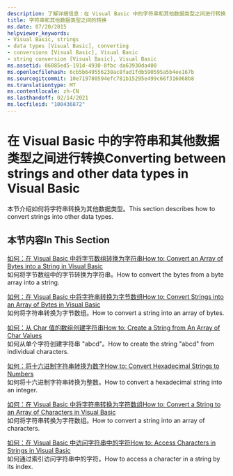 ```yaml
---
description: 了解详细信息：在 Visual Basic 中的字符串和其他数据类型之间进行转换
title: 字符串和其他数据类型之间的转换
ms.date: 07/20/2015
helpviewer_keywords:
- Visual Basic, strings
- data types [Visual Basic], converting
- conversions [Visual Basic], Visual Basic
- string conversion [Visual Basic], Visual Basic
ms.assetid: 06085ed5-191d-4930-8fbc-da63930da400
ms.openlocfilehash: 6cb5b649556238ac8fad1fdb590595a5b4ee167b
ms.sourcegitcommit: 10e719780594efc781b15295e499c66f316068b8
ms.translationtype: MT
ms.contentlocale: zh-CN
ms.lasthandoff: 02/14/2021
ms.locfileid: "100436872"
---
```

# <a name="converting-between-strings-and-other-data-types-in-visual-basic"></a><span data-ttu-id="2e085-103">在 Visual Basic 中的字符串和其他数据类型之间进行转换</span><span class="sxs-lookup"><span data-stu-id="2e085-103">Converting between strings and other data types in Visual Basic</span></span>

<span data-ttu-id="2e085-104">本节介绍如何将字符串转换为其他数据类型。</span><span class="sxs-lookup"><span data-stu-id="2e085-104">This section describes how to convert strings into other data types.</span></span>

## <a name="in-this-section"></a><span data-ttu-id="2e085-105">本节内容</span><span class="sxs-lookup"><span data-stu-id="2e085-105">In This Section</span></span>

[<span data-ttu-id="2e085-106">如何：在 Visual Basic 中将字节数组转换为字符串</span><span class="sxs-lookup"><span data-stu-id="2e085-106">How to: Convert an Array of Bytes into a String in Visual Basic</span></span>](how-to-convert-an-array-of-bytes-into-a-string.md)  
<span data-ttu-id="2e085-107">如何将字节数组中的字节转换为字符串。</span><span class="sxs-lookup"><span data-stu-id="2e085-107">How to convert the bytes from a byte array into a string.</span></span>

[<span data-ttu-id="2e085-108">如何：在 Visual Basic 中将字符串转换为字节数组</span><span class="sxs-lookup"><span data-stu-id="2e085-108">How to: Convert Strings into an Array of Bytes in Visual Basic</span></span>](how-to-convert-strings-into-an-array-of-bytes.md)  
<span data-ttu-id="2e085-109">如何将字符串转换为字节数组。</span><span class="sxs-lookup"><span data-stu-id="2e085-109">How to convert a string into an array of bytes.</span></span>

[<span data-ttu-id="2e085-110">如何：从 Char 值的数组创建字符串</span><span class="sxs-lookup"><span data-stu-id="2e085-110">How to: Create a String from An Array of Char Values</span></span>](how-to-create-a-string-from-an-array-of-char-values.md)  
<span data-ttu-id="2e085-111">如何从单个字符创建字符串 "abcd"。</span><span class="sxs-lookup"><span data-stu-id="2e085-111">How to create the string "abcd" from individual characters.</span></span>

[<span data-ttu-id="2e085-112">如何：将十六进制字符串转换为数字</span><span class="sxs-lookup"><span data-stu-id="2e085-112">How to: Convert Hexadecimal Strings to Numbers</span></span>](how-to-convert-hexadecimal-strings-to-numbers.md)  
<span data-ttu-id="2e085-113">如何将十六进制字符串转换为整数。</span><span class="sxs-lookup"><span data-stu-id="2e085-113">How to convert a hexadecimal string into an integer.</span></span>

[<span data-ttu-id="2e085-114">如何：在 Visual Basic 中将字符串转换为字符数组</span><span class="sxs-lookup"><span data-stu-id="2e085-114">How to: Convert a String to an Array of Characters in Visual Basic</span></span>](how-to-convert-a-string-to-an-array-of-characters.md)  
<span data-ttu-id="2e085-115">如何将字符串转换为字符数组。</span><span class="sxs-lookup"><span data-stu-id="2e085-115">How to convert a string into an array of characters.</span></span>

[<span data-ttu-id="2e085-116">如何：在 Visual Basic 中访问字符串中的字符</span><span class="sxs-lookup"><span data-stu-id="2e085-116">How to: Access Characters in Strings in Visual Basic</span></span>](how-to-access-characters-in-strings.md)  
<span data-ttu-id="2e085-117">如何通过索引访问字符串中的字符。</span><span class="sxs-lookup"><span data-stu-id="2e085-117">How to access a character in a string by its index.</span></span>
